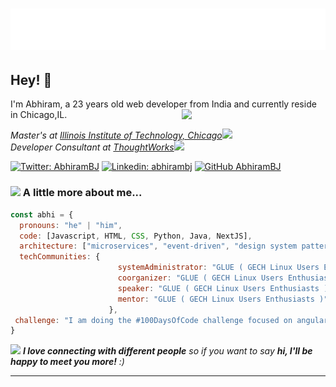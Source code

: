 <h1 align="center">
  <img src="https://raw.githubusercontent.com/abhirambj/abhirambj/main/name.svg" alt="Abhiram B J" />
</h1>

## Hey! 👋
I'm Abhiram, a 23 years old web developer from India and currently reside in Chicago,IL.
<img align='right' src="https://media.giphy.com/media/u2pmTWUi0MXjyrMaVj/giphy.gif" width="230">
<p><em>Master's at <a href="http://wwww.iit.edu">Illinois Institute of Technology, Chicago</a><img src="https://media.giphy.com/media/fYSnHlufseco8Fh93Z/giphy.gif" width="30"></br>Developer Consultant at <a href="https://www.thoughtworks.com">ThoughtWorks</a><img src="https://media.giphy.com/media/WUlplcMpOCEmTGBtBW/giphy.gif" width="30"> 
</em></p>

[![Twitter: AbhiramBJ](https://img.shields.io/twitter/follow/el3ctr9n?style=social)](https://twitter.com/EL3CTR9N)
[![Linkedin: abhirambj](https://img.shields.io/badge/-abhirambj-blue?style=flat-square&logo=Linkedin&logoColor=white&link=https://www.linkedin.com/in/thaianebraga/)](https://www.linkedin.com/in/abhirambj/)
[![GitHub AbhiramBJ](https://img.shields.io/github/followers/abhirambj?label=follow&style=social)](https://github.com/abhirambj)


### <img src="https://media.giphy.com/media/VgCDAzcKvsR6OM0uWg/giphy.gif" width="50"> A little more about me...  

```javascript
const abhi = {
  pronouns: "he" | "him",
  code: [Javascript, HTML, CSS, Python, Java, NextJS],
  architecture: ["microservices", "event-driven", "design system pattern"],
  techCommunities: {
                        systemAdministrator: "GLUE ( GECH Linux Users Enthusiasts )"
                        coorganizer: "GLUE ( GECH Linux Users Enthusiasts )",
                        speaker: "GLUE ( GECH Linux Users Enthusiasts )",
                        mentor: "GLUE ( GECH Linux Users Enthusiasts )"
                      },
 challenge: "I am doing the #100DaysOfCode challenge focused on angularJS"
}
```

<img src="https://media.giphy.com/media/LnQjpWaON8nhr21vNW/giphy.gif" width="60"> <em><b>I love connecting with different people</b> so if you want to say <b>hi, I'll be happy to meet you more!</b> :)</em>

---

